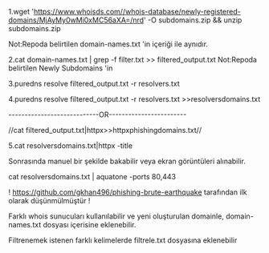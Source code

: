 1.wget 'https://www.whoisds.com//whois-database/newly-registered-domains/MjAyMy0wMi0xMC56aXA=/nrd' -O subdomains.zip && unzip subdomains.zip

Not:Repoda belirtilen domain-names.txt 'in içeriği ile aynıdır.

2.cat domain-names.txt | grep -f filter.txt >> filtered_output.txt
Not:Repoda belirtilen Newly Subdomains 'in

3.puredns resolve filtered_output.txt -r resolvers.txt 

4.puredns resolve filtered_output.txt -r resolvers.txt  >>resolversdomains.txt

----------------------------OR------------------------


//cat filtered_output.txt|httpx>>httpxphishingdomains.txt//



5.cat resolversdomains.txt|httpx -title

Sonrasında manuel bir şekilde bakabilir veya ekran görüntüleri alınabilir.

cat resolversdomains.txt | aquatone -ports 80,443


! https://github.com/gkhan496/phishing-brute-earthquake tarafından ilk olarak düşünmülmüştür !


Farklı whois sunucuları kullanılabilir ve yeni oluşturulan domainle, domain-names.txt dosyası içerisine eklenebilir.

Filtrenemek istenen farklı kelimelerde filtrele.txt dosyasına eklenebilir

